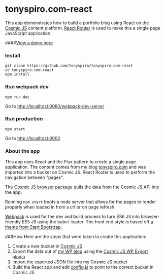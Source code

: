 # tonyspiro.com-react
This app demonstrates how to build a portfolio blog using React on the [Cosmic JS](https://cosmicjs.com) content platform.  [React Router](https://github.com/rackt/react-router) is used to make this a single page JavaScript application.

####[View a demo here](http://spyrocklabs.com:8000/)

### Install
```
git clone https://github.com/tonyspiro/tonyspiro.com-react
cd tonyspiro.com-react
npm install
```
### Run webpack dev
```
npm run dev
```
Go to [http://localhost:8080/webpack-dev-server](http://localhost:8080/webpack-dev-server)
### Run production
```
npm start
```
Go to [http://localhost:8000](http://localhost:8000)

### About the app
This app uses React and the Flux pattern to create a single page application.  The content comes from my blog [tonyspiro.com](http://tonyspiro.com) and was imported into a bucket on Cosmic JS. React Router is used to perform the navigation between "pages".  

The [Cosmic JS browser package](https://github.com/cosmicjs/cosmicjs-browser) pulls the data from the Cosmic JS API into the app.

Running ```npm start``` boots a node server that allows for the pages to render properly when loaded in from a url or on page refresh.

[Webpack](https://webpack.github.io/) is used for the dev and build process to turn ES6 JS into browser-friendly ES5 JS using the babel-loader.  The front end style is based off [a theme from Start Bootstrap](http://startbootstrap.com/template-overviews/clean-blog/).

###How
Here are the steps that were taken to create this application:

1. Create a new bucket in [Cosmic JS](https://cosmicjs.com)
2. Export the data out of [my WP blog](http://tonyspiro.com) using the [Cosmic JS WP Export plugin](https://github.com/cosmicjs/cosmicjs-wp-export)
3. Import the exported JSON file into my Cosmic JS bucket
4. Build the React app and edit [config.js](https://github.com/tonyspiro/tonyspiro.com-react/blob/master/config.js) to point to the correct bucket in Cosmic JS
